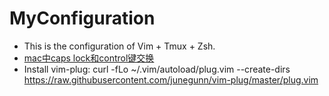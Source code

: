 # MyConfiguration
* This is the configuration of Vim + Tmux + Zsh.
* [mac中caps lock和control键交换](https://blog.csdn.net/qha0731/article/details/70835627)
* Install vim-plug: curl -fLo ~/.vim/autoload/plug.vim --create-dirs \
    https://raw.githubusercontent.com/junegunn/vim-plug/master/plug.vim
